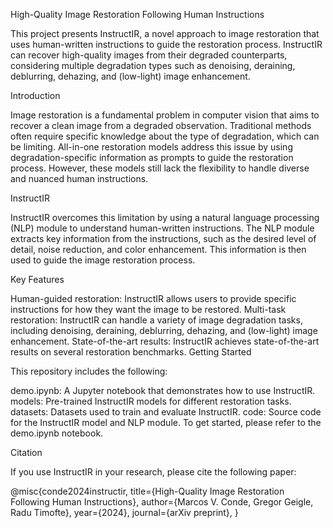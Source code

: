 High-Quality Image Restoration Following Human Instructions

This project presents InstructIR, a novel approach to image restoration that uses human-written instructions to guide the restoration process. InstructIR can recover high-quality images from their degraded counterparts, considering multiple degradation types such as denoising, deraining, deblurring, dehazing, and (low-light) image enhancement.

Introduction

Image restoration is a fundamental problem in computer vision that aims to recover a clean image from a degraded observation. Traditional methods often require specific knowledge about the type of degradation, which can be limiting. All-in-one restoration models address this issue by using degradation-specific information as prompts to guide the restoration process. However, these models still lack the flexibility to handle diverse and nuanced human instructions.

InstructIR

InstructIR overcomes this limitation by using a natural language processing (NLP) module to understand human-written instructions. The NLP module extracts key information from the instructions, such as the desired level of detail, noise reduction, and color enhancement. This information is then used to guide the image restoration process.

Key Features

Human-guided restoration: InstructIR allows users to provide specific instructions for how they want the image to be restored.
Multi-task restoration: InstructIR can handle a variety of image degradation tasks, including denoising, deraining, deblurring, dehazing, and (low-light) image enhancement.
State-of-the-art results: InstructIR achieves state-of-the-art results on several restoration benchmarks.
Getting Started

This repository includes the following:

demo.ipynb: A Jupyter notebook that demonstrates how to use InstructIR.
models: Pre-trained InstructIR models for different restoration tasks.
datasets: Datasets used to train and evaluate InstructIR.
code: Source code for the InstructIR model and NLP module.
To get started, please refer to the demo.ipynb notebook.

Citation

If you use InstructIR in your research, please cite the following paper:

@misc{conde2024instructir,
  title={High-Quality Image Restoration Following Human Instructions},
  author={Marcos V. Conde, Gregor Geigle, Radu Timofte},
  year={2024},
  journal={arXiv preprint},
}
